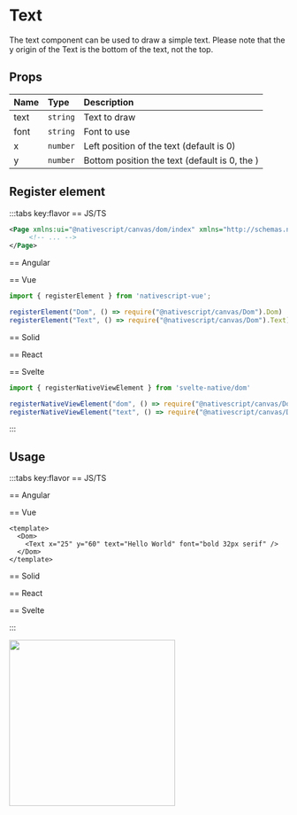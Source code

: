 # Text

The text component can be used to draw a simple text.
Please note that the y origin of the Text is the bottom of the text, not the top.


## Props

| Name | Type     | Description                                   |
| :--- | :------- | :-------------------------------------------- |
| text | `string` | Text to draw                                  |
| font | `string` | Font to use                                   |
| x    | `number` | Left position of the text (default is 0)      |
| y    | `number` | Bottom position the text (default is 0, the ) |



## Register element
:::tabs key:flavor
== JS/TS

```xml
<Page xmlns:ui="@nativescript/canvas/dom/index" xmlns="http://schemas.nativescript.org/tns.xsd">
     <!-- ... -->
</Page>
```

== Angular


== Vue

```ts
import { registerElement } from 'nativescript-vue';

registerElement("Dom", () => require("@nativescript/canvas/Dom").Dom)
registerElement("Text", () => require("@nativescript/canvas/Dom").Text)
```

== Solid


== React


== Svelte

```ts
import { registerNativeViewElement } from 'svelte-native/dom'

registerNativeViewElement("dom", () => require("@nativescript/canvas/Dom").Dom)
registerNativeViewElement("text", () => require("@nativescript/canvas/Dom").Text)
```

:::

## Usage

:::tabs key:flavor
== JS/TS



== Angular


== Vue

```vue
<template>
  <Dom>
    <Text x="25" y="60" text="Hello World" font="bold 32px serif" />
  </Dom>
</template>
```

== Solid


== React


== Svelte


:::

<img height="300px" width="300px" style="margin-bottom: 12px;" src="/img/text.webp"/>
